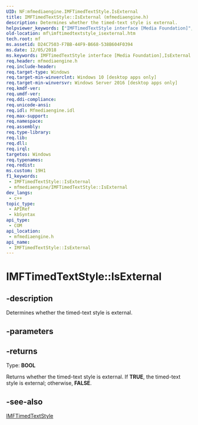 ```yaml
---
UID: NF:mfmediaengine.IMFTimedTextStyle.IsExternal
title: IMFTimedTextStyle::IsExternal (mfmediaengine.h)
description: Determines whether the timed-text style is external.
helpviewer_keywords: ["IMFTimedTextStyle interface [Media Foundation]","IsExternal method","IMFTimedTextStyle.IsExternal","IMFTimedTextStyle::IsExternal","IsExternal","IsExternal method [Media Foundation]","IsExternal method [Media Foundation]","IMFTimedTextStyle interface","mf.imftimedtextstyle_isexternal","mfmediaengine/IMFTimedTextStyle::IsExternal"]
old-location: mf\imftimedtextstyle_isexternal.htm
tech.root: mf
ms.assetid: D24C7503-F7BB-44F9-B668-538B604F0394
ms.date: 12/05/2018
ms.keywords: IMFTimedTextStyle interface [Media Foundation],IsExternal method, IMFTimedTextStyle.IsExternal, IMFTimedTextStyle::IsExternal, IsExternal, IsExternal method [Media Foundation], IsExternal method [Media Foundation],IMFTimedTextStyle interface, mf.imftimedtextstyle_isexternal, mfmediaengine/IMFTimedTextStyle::IsExternal
req.header: mfmediaengine.h
req.include-header: 
req.target-type: Windows
req.target-min-winverclnt: Windows 10 [desktop apps only]
req.target-min-winversvr: Windows Server 2016 [desktop apps only]
req.kmdf-ver: 
req.umdf-ver: 
req.ddi-compliance: 
req.unicode-ansi: 
req.idl: Mfmediaengine.idl
req.max-support: 
req.namespace: 
req.assembly: 
req.type-library: 
req.lib: 
req.dll: 
req.irql: 
targetos: Windows
req.typenames: 
req.redist: 
ms.custom: 19H1
f1_keywords:
 - IMFTimedTextStyle::IsExternal
 - mfmediaengine/IMFTimedTextStyle::IsExternal
dev_langs:
 - c++
topic_type:
 - APIRef
 - kbSyntax
api_type:
 - COM
api_location:
 - mfmediaengine.h
api_name:
 - IMFTimedTextStyle::IsExternal
---
```


# IMFTimedTextStyle::IsExternal


## -description

Determines whether the timed-text style is external.

## -parameters

## -returns

Type: <b>BOOL</b>

Returns whether the timed-text style is external. If <b>TRUE</b>, the timed-text style is external; otherwise, <b>FALSE</b>.

## -see-also

<a href="/windows/desktop/api/mfmediaengine/nn-mfmediaengine-imftimedtextstyle">IMFTimedTextStyle</a>

